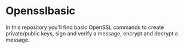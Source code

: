 # Opensslbasic

In this repository you'll find basic OpenSSL commands to create private/public keys, sign and verify a message, encrypt and decrypt a message.
